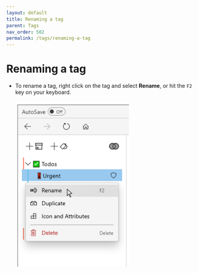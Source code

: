```yaml
---
layout: default
title: Renaming a tag
parent: Tags
nav_order: 502
permalink: /tags/renaming-a-tag
---
```


# Renaming a tag

- To rename a tag, right click on the tag and select **Rename**, or hit the `F2` key on your keyboard.<br/><br/><img src="../img/Rename-Tag.png" alt="Renaming a tag" width="300"/>